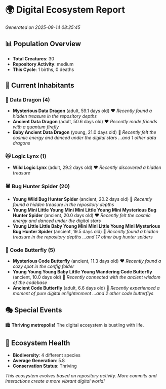 # 🌍 Digital Ecosystem Report
*Generated on 2025-09-14 08:25:45*

## 📊 Population Overview
- **Total Creatures**: 30
- **Repository Activity**: medium
- **This Cycle**: 1 births, 0 deaths

## 👥 Current Inhabitants

### 🐉 Data Dragon (4)
- **Mysterious Data Dragon** (adult, 59.1 days old) ❤️
  *Recently found a hidden treasure in the repository depths*
- **Ancient Data Dragon** (adult, 50.6 days old) ❤️
  *Recently made friends with a quantum firefly*
- **Baby Ancient Data Dragon** (young, 21.0 days old) 💚
  *Recently felt the cosmic energy and danced under the digital stars*
  *...and 1 other data dragons*

### 🐱 Logic Lynx (1)
- **Wild Logic Lynx** (adult, 29.2 days old) ❤️
  *Recently discovered a hidden treasure*

### 🕷️ Bug Hunter Spider (20)
- **Young Wild Bug Hunter Spider** (ancient, 20.2 days old) 💛
  *Recently found a hidden treasure in the repository depths*
- **Young Mini Little Young Mini Mini Little Young Mini Mysterious Bug Hunter Spider** (ancient, 20.0 days old) ❤️
  *Recently felt the cosmic energy and danced under the digital stars*
- **Young Little Little Baby Young Mini Mini Little Young Mini Mysterious Bug Hunter Spider** (ancient, 19.5 days old) 💛
  *Recently found a hidden treasure in the repository depths*
  *...and 17 other bug hunter spiders*

### 🦋 Code Butterfly (5)
- **Mysterious Code Butterfly** (ancient, 11.3 days old) ❤️
  *Recently found a cozy spot in the config folder*
- **Young Young Young Baby Little Young Wandering Code Butterfly** (ancient, 10.0 days old) 💚
  *Recently connected with the ancient wisdom of the codebase*
- **Ancient Code Butterfly** (adult, 6.6 days old) 💚
  *Recently experienced a moment of pure digital enlightenment*
  *...and 2 other code butterflys*

## 🎭 Special Events

🏙️ **Thriving metropolis!** The digital ecosystem is bustling with life.

## 🔬 Ecosystem Health
- **Biodiversity**: 4 different species
- **Average Generation**: 5.8
- **Conservation Status**: Thriving

*This ecosystem evolves based on repository activity. More commits and interactions create a more vibrant digital world!*